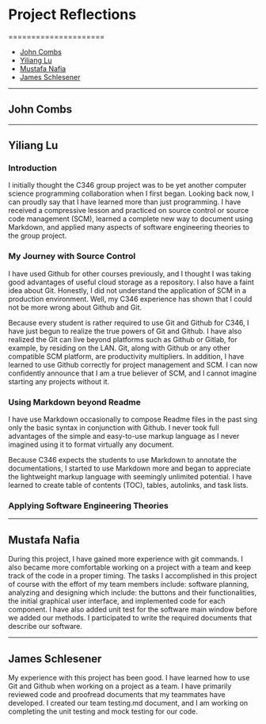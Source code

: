  # Project Reflections
=====================
- [John Combs](#john-combs)
- [Yiliang Lu](#yiliang-lu)
- [Mustafa Nafia](#mustafa-nafia)
- [James Schlesener](#james-schlesener)

----------------------
 ## John Combs


----------------------
 ## Yiliang Lu
 
### Introduction
I initially thought the C346 group project was to be yet another computer science programming collaboration when I first began. Looking back now, I can proudly say that I have learned more than just programming. I have received a compressive lesson and practiced on source control or source code management (SCM), learned a complete new way to document using Markdown, and applied many aspects of software engineering theories to the group project.

### My Journey with Source Control
I have used Github for other courses previously, and I thought I was taking good advantages of useful cloud storage as a repository. I also have a faint idea about Git. Honestly, I did not understand the application of SCM in a production environment. Well, my C346 experience has shown that I could not be more wrong about Github and Git.

Because every student is rather required to use Git and Github for C346, I have just begun to realize the true powers of Git and Github. I have also realized the Git can live beyond platforms such as Github or Gitlab, for example, by residing on the LAN. Git, along with Github or any other compatible SCM platform, are productivity multipliers.  In addition, I have learned to use Github correctly for project management and SCM. I can now confidently announce that I am a true believer of SCM, and I cannot imagine starting any projects without it.

### Using Markdown beyond Readme
I have use Markdown occasionally to compose Readme files in the past sing only the basic syntax in conjunction with Github. I never took full advantages of the simple and easy-to-use markup language as I never imagined using it to format virtually any document.  

Because C346 expects the students to use Markdown to annotate the documentations, I started to use Markdown more and began to appreciate the lightweight markup language with seemingly unlimited potential. I have learned to create table of contents (TOC), tables, autolinks, and task lists.
 
### Applying Software Engineering Theories 


----------------------
 ## Mustafa Nafia

During this project, I have gained more experience with git commands. I also became more comfortable working on a project
with a team and keep track of the code in a proper timing. The tasks I accomplished in this project of course 
with the effort of my team members include: software planning, analyzing and designing which include:
the buttons and their functionalities, the initial graphical user interface, and implemented code for each component.
I have also added unit test for the software main window before we added our methods.
I participated to write the required documents that describe our software. 

----------------------
 ## James Schlesener

My experience with this project has been good.  I have learned how to use Git and Github when working on a project as a
team.  I have primarily reviewed code and proofread documents that my teammates have developed.  I created our team
testing.md document, and I am working on completing the unit testing and mock testing for our code.
